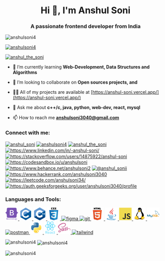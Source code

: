 <h1 align="center">Hi 👋, I'm Anshul Soni</h1>
<h3 align="center">A passionate frontend developer from India</h3>

<p align="left"> <img src="https://komarev.com/ghpvc/?username=anshulsoni4&label=Profile%20views&color=0e75b6&style=flat" alt="anshulsoni4" /> </p>

<p align="left"> <a href="https://github.com/ryo-ma/github-profile-trophy"><img src="https://github-profile-trophy.vercel.app/?username=anshulsoni4" alt="anshulsoni4" /></a> </p>

<p align="left"> <a href="https://twitter.com/anshul_the_soni" target="blank"><img src="https://img.shields.io/twitter/follow/anshul_the_soni?logo=twitter&style=for-the-badge" alt="anshul_the_soni" /></a> </p>

- 🌱 I’m currently learning **Web-Development, Data Structures and Algorithms**

- 👯 I’m looking to collaborate on **Open sources projects, and**

- 👨‍💻 All of my projects are available at [https://anshul-soni.vercel.app/](https://anshul-soni.vercel.app/)

- 💬 Ask me about **c++/c, java, python, web-dev, react, mysql**

- 📫 How to reach me **anshulsoni3040@gmail.com**

<h3 align="left">Connect with me:</h3>
<p align="left">
<a href="https://codepen.io/anshul_soni" target="blank"><img align="center" src="https://raw.githubusercontent.com/rahuldkjain/github-profile-readme-generator/master/src/images/icons/Social/codepen.svg" alt="anshul_soni" height="30" width="40" /></a>
<a href="https://dev.to/anshulsoni4" target="blank"><img align="center" src="https://raw.githubusercontent.com/rahuldkjain/github-profile-readme-generator/master/src/images/icons/Social/devto.svg" alt="anshulsoni4" height="30" width="40" /></a>
<a href="https://twitter.com/anshul_the_soni" target="blank"><img align="center" src="https://raw.githubusercontent.com/rahuldkjain/github-profile-readme-generator/master/src/images/icons/Social/twitter.svg" alt="anshul_the_soni" height="30" width="40" /></a>
<a href="https://linkedin.com/in/https://www.linkedin.com/in/-anshul-soni/" target="blank"><img align="center" src="https://raw.githubusercontent.com/rahuldkjain/github-profile-readme-generator/master/src/images/icons/Social/linked-in-alt.svg" alt="https://www.linkedin.com/in/-anshul-soni/" height="30" width="40" /></a>
<a href="https://stackoverflow.com/users/https://stackoverflow.com/users/14875922/anshul-soni" target="blank"><img align="center" src="https://raw.githubusercontent.com/rahuldkjain/github-profile-readme-generator/master/src/images/icons/Social/stack-overflow.svg" alt="https://stackoverflow.com/users/14875922/anshul-soni" height="30" width="40" /></a>
<a href="https://codesandbox.com/https://codesandbox.io/u/anshulsoni" target="blank"><img align="center" src="https://raw.githubusercontent.com/rahuldkjain/github-profile-readme-generator/master/src/images/icons/Social/codesandbox.svg" alt="https://codesandbox.io/u/anshulsoni" height="30" width="40" /></a>
<a href="https://www.behance.net/https://www.behance.net/anshulsoni2" target="blank"><img align="center" src="https://raw.githubusercontent.com/rahuldkjain/github-profile-readme-generator/master/src/images/icons/Social/behance.svg" alt="https://www.behance.net/anshulsoni2" height="30" width="40" /></a>
<a href="https://medium.com/@anshul_sonii" target="blank"><img align="center" src="https://raw.githubusercontent.com/rahuldkjain/github-profile-readme-generator/master/src/images/icons/Social/medium.svg" alt="@anshul_sonii" height="30" width="40" /></a>
<a href="https://www.hackerrank.com/https://www.hackerrank.com/anshulsoni3040" target="blank"><img align="center" src="https://raw.githubusercontent.com/rahuldkjain/github-profile-readme-generator/master/src/images/icons/Social/hackerrank.svg" alt="https://www.hackerrank.com/anshulsoni3040" height="30" width="40" /></a>
<a href="https://www.leetcode.com/https://leetcode.com/anshulsoni34/" target="blank"><img align="center" src="https://raw.githubusercontent.com/rahuldkjain/github-profile-readme-generator/master/src/images/icons/Social/leet-code.svg" alt="https://leetcode.com/anshulsoni34/" height="30" width="40" /></a>
<a href="https://auth.geeksforgeeks.org/user/https://auth.geeksforgeeks.org/user/anshulsoni3040/profile" target="blank"><img align="center" src="https://raw.githubusercontent.com/rahuldkjain/github-profile-readme-generator/master/src/images/icons/Social/geeks-for-geeks.svg" alt="https://auth.geeksforgeeks.org/user/anshulsoni3040/profile" height="30" width="40" /></a>
</p>

<h3 align="left">Languages and Tools:</h3>
<p align="left"> <a href="https://getbootstrap.com" target="_blank" rel="noreferrer"> <img src="https://raw.githubusercontent.com/devicons/devicon/master/icons/bootstrap/bootstrap-plain-wordmark.svg" alt="bootstrap" width="40" height="40"/> </a> <a href="https://www.cprogramming.com/" target="_blank" rel="noreferrer"> <img src="https://raw.githubusercontent.com/devicons/devicon/master/icons/c/c-original.svg" alt="c" width="40" height="40"/> </a> <a href="https://www.w3schools.com/cpp/" target="_blank" rel="noreferrer"> <img src="https://raw.githubusercontent.com/devicons/devicon/master/icons/cplusplus/cplusplus-original.svg" alt="cplusplus" width="40" height="40"/> </a> <a href="https://www.w3schools.com/css/" target="_blank" rel="noreferrer"> <img src="https://raw.githubusercontent.com/devicons/devicon/master/icons/css3/css3-original-wordmark.svg" alt="css3" width="40" height="40"/> </a> <a href="https://www.figma.com/" target="_blank" rel="noreferrer"> <img src="https://www.vectorlogo.zone/logos/figma/figma-icon.svg" alt="figma" width="40" height="40"/> </a> <a href="https://git-scm.com/" target="_blank" rel="noreferrer"> <img src="https://www.vectorlogo.zone/logos/git-scm/git-scm-icon.svg" alt="git" width="40" height="40"/> </a> <a href="https://www.w3.org/html/" target="_blank" rel="noreferrer"> <img src="https://raw.githubusercontent.com/devicons/devicon/master/icons/html5/html5-original-wordmark.svg" alt="html5" width="40" height="40"/> </a> <a href="https://www.java.com" target="_blank" rel="noreferrer"> <img src="https://raw.githubusercontent.com/devicons/devicon/master/icons/java/java-original.svg" alt="java" width="40" height="40"/> </a> <a href="https://developer.mozilla.org/en-US/docs/Web/JavaScript" target="_blank" rel="noreferrer"> <img src="https://raw.githubusercontent.com/devicons/devicon/master/icons/javascript/javascript-original.svg" alt="javascript" width="40" height="40"/> </a> <a href="https://www.linux.org/" target="_blank" rel="noreferrer"> <img src="https://raw.githubusercontent.com/devicons/devicon/master/icons/linux/linux-original.svg" alt="linux" width="40" height="40"/> </a> <a href="https://www.mysql.com/" target="_blank" rel="noreferrer"> <img src="https://raw.githubusercontent.com/devicons/devicon/master/icons/mysql/mysql-original-wordmark.svg" alt="mysql" width="40" height="40"/> </a> <a href="https://postman.com" target="_blank" rel="noreferrer"> <img src="https://www.vectorlogo.zone/logos/getpostman/getpostman-icon.svg" alt="postman" width="40" height="40"/> </a> <a href="https://www.python.org" target="_blank" rel="noreferrer"> <img src="https://raw.githubusercontent.com/devicons/devicon/master/icons/python/python-original.svg" alt="python" width="40" height="40"/> </a> <a href="https://reactjs.org/" target="_blank" rel="noreferrer"> <img src="https://raw.githubusercontent.com/devicons/devicon/master/icons/react/react-original-wordmark.svg" alt="react" width="40" height="40"/> </a> <a href="https://sass-lang.com" target="_blank" rel="noreferrer"> <img src="https://raw.githubusercontent.com/devicons/devicon/master/icons/sass/sass-original.svg" alt="sass" width="40" height="40"/> </a> <a href="https://tailwindcss.com/" target="_blank" rel="noreferrer"> <img src="https://www.vectorlogo.zone/logos/tailwindcss/tailwindcss-icon.svg" alt="tailwind" width="40" height="40"/> </a> </p>

<p><img align="left" src="https://github-readme-stats.vercel.app/api/top-langs?username=anshulsoni4&show_icons=true&locale=en&layout=compact" alt="anshulsoni4" /></p>

<p>&nbsp;<img align="center" src="https://github-readme-stats.vercel.app/api?username=anshulsoni4&show_icons=true&locale=en" alt="anshulsoni4" /></p>

<p><img align="center" src="https://github-readme-streak-stats.herokuapp.com/?user=anshulsoni4&" alt="anshulsoni4" /></p>
